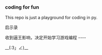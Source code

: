 ### coding for fun 

This repo is just a playground for coding in py.

启示录

收到逼王影响，决定开始学习游戏编程 ----

\_\_(:3」∠)__ 

